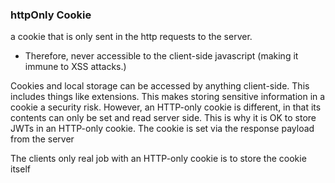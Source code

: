 
### httpOnly Cookie
a cookie that is only sent in the http requests to the server.
- Therefore, never accessible to the client-side javascript (making it immune to XSS attacks.)

Cookies and local storage can be accessed by anything client-side. This includes things like extensions. This makes storing sensitive information in a cookie a security risk. However, an HTTP-only cookie is different, in that its contents can only be set and read server side. This is why it is OK to store JWTs in an HTTP-only cookie.
The cookie is set via the response payload from the server

The clients only real job with an HTTP-only cookie is to store the cookie itself